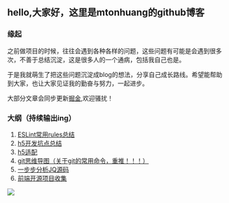 ## hello,大家好，这里是mtonhuang的github博客

### 缘起


之前做项目的时候，往往会遇到各种各样的问题，这些问题有可能是会遇到很多次，不善于总结沉淀，这是很多人的一个通病，包括我自己也是。

于是我就萌生了把这些问题沉淀成blog的想法，分享自己成长路线。希望能帮助到大家，也让大家见证我的勤奋与努力，一起进步。

大部分文章会同步更新[掘金](https://juejin.im/user/5b3ba41af265da0f4734f926/posts),欢迎骚扰！


### 大纲（持续输出ing）


1. [ESLint常用rules总结](https://github.com/mtonhuang/bolg/tree/master/ESLint_rules)
2. [h5开发坑点总结](https://github.com/mtonhuang/bolg/tree/master/h5)
3. [h5适配](https://github.com/mtonhuang/bolg/tree/master/h5/h5_adaptation)
4. [git思维导图（关于git的常用命令，重推！！！）](https://github.com/mtonhuang/bolg/tree/master/git_mindMap)
5. [一步步分析JQ源码](https://github.com/mtonhuang/bolg/tree/master/analysis_jq)
6. [前端开源项目收集](https://github.com/mtonhuang/bolg/tree/master/collect)

![](https://github.com/mtonhuang/blog/blob/master/images/all.png)

